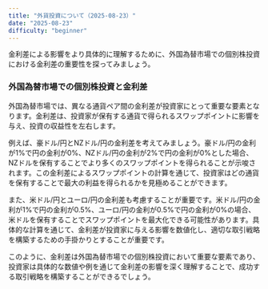 ```yaml
---
title: "外貨投資について（2025-08-23）"
date: "2025-08-23"
difficulty: "beginner"
---
```


金利差による影響をより具体的に理解するために、外国為替市場での個別株投資における金利差の重要性を探ってみましょう。

### 外国為替市場での個別株投資と金利差

外国為替市場では、異なる通貨ペア間の金利差が投資家にとって重要な要素となります。金利差は、投資家が保有する通貨で得られるスワップポイントに影響を与え、投資の収益性を左右します。

例えば、豪ドル/円とNZドル/円の金利差を考えてみましょう。豪ドル/円の金利が1%で円の金利が0%、NZドル/円の金利が2%で円の金利が0%とした場合、NZドルを保有することでより多くのスワップポイントを得られることが示唆されます。この金利差によるスワップポイントの計算を通じて、投資家はどの通貨を保有することで最大の利益を得られるかを見極めることができます。

また、米ドル/円とユーロ/円の金利差も考慮することが重要です。米ドル/円の金利が1%で円の金利が0.5%、ユーロ/円の金利が0.5%で円の金利が0%の場合、米ドルを保有することでスワップポイントを最大化できる可能性があります。具体的な計算を通じて、金利差が投資家に与える影響を数値化し、適切な取引戦略を構築するための手掛かりとすることが重要です。

このように、金利差は外国為替市場での個別株投資において重要な要素であり、投資家は具体的な数値や例を通じて金利差の影響を深く理解することで、成功する取引戦略を構築することができるでしょう。
